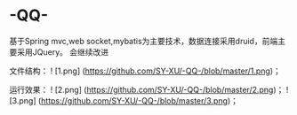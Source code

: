 # -QQ-
基于Spring mvc,web socket,mybatis为主要技术，数据连接采用druid，前端主要采用JQuery。
会继续改进

文件结构：
! [1.png] (https://github.com/SY-XU/-QQ-/blob/master/1.png)；

运行效果：
! [2.png] (https://github.com/SY-XU/-QQ-/blob/master/2.png)；
! [3.png] (https://github.com/SY-XU/-QQ-/blob/master/3.png)；
